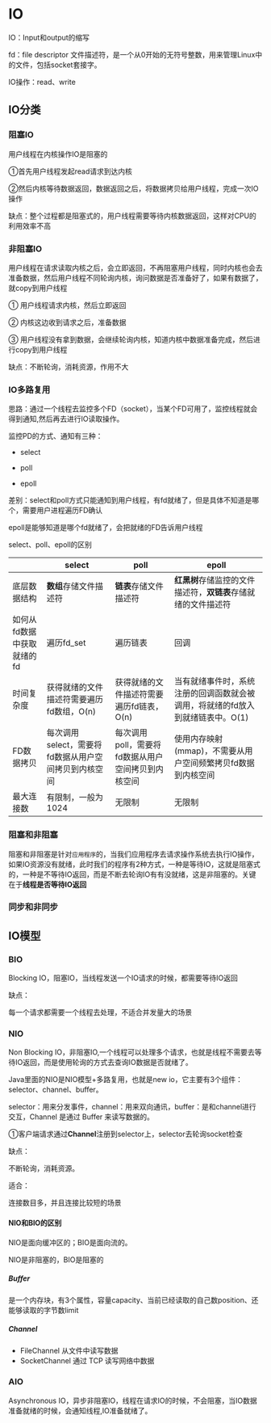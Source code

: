 # IO

IO：Input和output的缩写

fd：file descriptor 文件描述符，是一个从0开始的无符号整数，用来管理Linux中的文件，包括socket套接字。

IO操作：read、write

## IO分类

### 阻塞IO

用户线程在内核操作IO是阻塞的

①首先用户线程发起read请求到达内核

②然后内核等待数据返回，数据返回之后，将数据拷贝给用户线程，完成一次IO操作

缺点：整个过程都是阻塞式的，用户线程需要等待内核数据返回，这样对CPU的利用效率不高

### 非阻塞IO

用户线程在请求读取内核之后，会立即返回，不再阻塞用户线程，同时内核也会去准备数据，然后用户线程不同轮询内核，询问数据是否准备好了，如果有数据了，就copy到用户线程

① 用户线程请求内核，然后立即返回

② 内核这边收到请求之后，准备数据

③ 用户线程没有拿到数据，会继续轮询内核，知道内核中数据准备完成，然后进行copy到用户线程

缺点：不断轮询，消耗资源，作用不大

### IO多路复用

思路：通过一个线程去监控多个FD（socket），当某个FD可用了，监控线程就会得到通知,然后再去进行IO读取操作。

监控PD的方式、通知有三种：

* select

* poll

* epoll

差别：select和poll方式只能通知到用户线程，有fd就绪了，但是具体不知道是哪个，需要用户进程遍历FD确认

epoll是能够知道是哪个fd就绪了，会把就绪的FD告诉用户线程

select、poll、epoll的区别

|                            | select                                               | poll                                               | epoll                                                        |
| -------------------------- | ---------------------------------------------------- | -------------------------------------------------- | ------------------------------------------------------------ |
| 底层数据结构               | **数组**存储文件描述符                               | **链表**存储文件描述符                             | **红黑树**存储监控的文件描述符，**双链表**存储就绪的文件描述符 |
| 如何从fd数据中获取就绪的fd | 遍历fd_set                                           | 遍历链表                                           | 回调                                                         |
| 时间复杂度                 | 获得就绪的文件描述符需要遍历fd数组，O(n)             | 获得就绪的文件描述符需要遍历fd链表，O(n)           | 当有就绪事件时，系统注册的回调函数就会被调用，将就绪的fd放入到就绪链表中。O(1) |
| FD数据拷贝                 | 每次调用select，需要将fd数据从用户空间拷贝到内核空间 | 每次调用poll，需要将fd数据从用户空间拷贝到内核空间 | 使用内存映射(mmap)，不需要从用户空间频繁拷贝fd数据到内核空间 |
| 最大连接数                 | 有限制，一般为1024                                   | 无限制                                             | 无限制                                                       |

### 阻塞和非阻塞

阻塞和非阻塞是针对`应用程序`的，当我们应用程序去请求操作系统去执行IO操作，如果IO资源没有就绪，此时我们的程序有2种方式，一种是等待IO，这就是阻塞式的，一种是不等待IO返回，而是不断去轮询IO有有没就绪，这是非阻塞的。关键在于**线程是否等待IO返回**



### 同步和非同步

## IO模型

### BIO

Blocking IO，阻塞IO，当线程发送一个IO请求的时候，都需要等待IO返回

缺点：

每一个请求都需要一个线程去处理，不适合并发量大的场景

### NIO

Non Blocking IO，非阻塞IO,一个线程可以处理多个请求，也就是线程不需要去等待IO返回，而是使用轮询的方式去查询IO数据是否就绪了。

Java里面的NIO是NIO模型+多路复用，也就是new io，它主要有3个组件：selector、channel、buffer。

selector：用来分发事件，channel：用来双向通讯，buffer：是和channel进行交互，Channel 是通过 Buffer 来读写数据的。

①客户端请求通过**Channel**注册到selector上，selector去轮询socket检查

缺点：

不断轮询，消耗资源。

适合：

连接数目多，并且连接比较短的场景

#### NIO和BIO的区别

NIO是面向缓冲区的；BIO是面向流的。

NIO是非阻塞的，BIO是阻塞的

##### Buffer

是一个内存块，有3个属性，容量capacity、当前已经读取的自己数position、还能够读取的字节数limit

##### Channel

* FileChannel 从文件中读写数据
* SocketChannel  通过 TCP 读写网络中数据

### AIO

Asynchronous IO，异步非阻塞IO，线程在请求IO的时候，不会阻塞，当IO数据准备就绪的时候，会通知线程,IO准备就绪了。